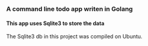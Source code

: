 ### A command line todo app writen in Golang

#### This app uses Sqlite3 to store the data
The Sqlite3 db in this project was compiled on Ubuntu.